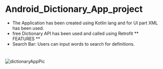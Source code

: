 # Android_Dictionary_App_project
* The Application has been created using Kotlin lang and for UI part XML has been used.
* free Dictionary API has been used and called using Retrofit
** FEATURES **
* Search Bar: Users can input words to search for definitions.
#
#
![dictionaryAppPic](https://github.com/user-attachments/assets/3333625c-ff83-48b0-9c98-950b712be2a6)
